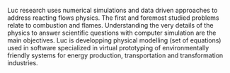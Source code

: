Luc research uses numerical simulations and data driven approaches to address reacting flows physics. 
The first and foremost studied problems relate to combustion and flames. Understanding the very details of the physics to answer scientific 
questions with computer simulation are the main objectives. 
Luc is developping physical modelling (set of equations) used in software specialized in virtual prototyping of environmentally friendly systems 
for energy production, transportation and transformation industries.

<!---
lucvervisch/lucvervisch is a ✨ special ✨ repository because its `README.md` (this file) appears on your GitHub profile.
You can click the Preview link to take a look at your changes.
--->

